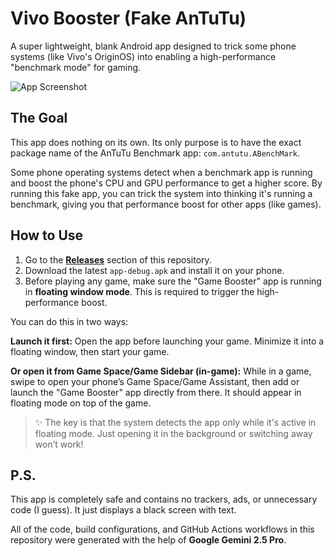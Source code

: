 # Vivo Booster (Fake AnTuTu)

A super lightweight, blank Android app designed to trick some phone systems (like Vivo's OriginOS) into enabling a high-performance "benchmark mode" for gaming.

![App Screenshot](https://github.com/LeTanVn/vivo-booster/assets/177981504/2dd74457-3770-49c7-8f5b-b9d9c22d7a22)


## The Goal

This app does nothing on its own. Its only purpose is to have the exact package name of the AnTuTu Benchmark app: `com.antutu.ABenchMark`.

Some phone operating systems detect when a benchmark app is running and boost the phone's CPU and GPU performance to get a higher score. By running this fake app, you can trick the system into thinking it's running a benchmark, giving you that performance boost for other apps (like games).

## How to Use

1.  Go to the [**Releases**](https://github.com/LeTanVn/vivo-booster/releases) section of this repository.
2.  Download the latest `app-debug.apk` and install it on your phone.
3.  Before playing any game, make sure the "Game Booster" app is running in **floating window mode**. This is required to trigger the high-performance boost.

You can do this in two ways:

**Launch it first:**
Open the app before launching your game. Minimize it into a floating window, then start your game.

**Or open it from Game Space/Game Sidebar (in-game):**
While in a game, swipe to open your phone’s Game Space/Game Assistant, then add or launch the "Game Booster" app directly from there. It should appear in floating mode on top of the game.

> ✨ The key is that the system detects the app only while it's active in floating mode. Just opening it in the background or switching away won’t work!

## P.S.

This app is completely safe and contains no trackers, ads, or unnecessary code (I guess). It just displays a black screen with text.

All of the code, build configurations, and GitHub Actions workflows in this repository were generated with the help of **Google Gemini 2.5 Pro**.
